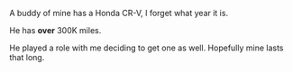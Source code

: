 A buddy of mine has a Honda CR-V, I forget what year it is. 

He has **over** 300K miles.

He played a role with me deciding to get one as well. Hopefully mine lasts that long.
